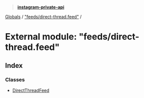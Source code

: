 > **[instagram-private-api](../README.md)**

[Globals](../README.md) / ["feeds/direct-thread.feed"](_feeds_direct_thread_feed_.md) /

# External module: "feeds/direct-thread.feed"

## Index

### Classes

* [DirectThreadFeed](../classes/_feeds_direct_thread_feed_.directthreadfeed.md)